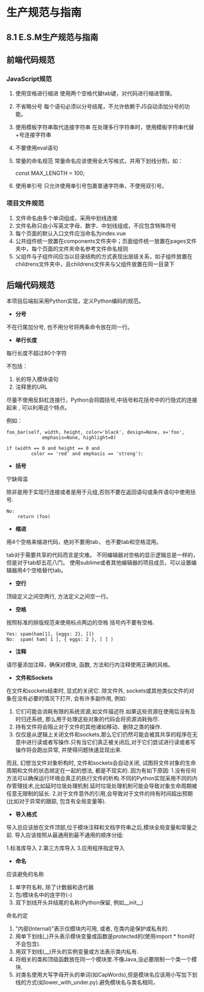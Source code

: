 # 生产规范与指南
## 8.1 E.S.M生产规范与指南
## 前端代码规范
### JavaScript规范

 1. 使用空格进行缩进
使用两个空格代替tab键，对代码进行缩进管理。
 2. 不省略分号
每个语句必须以分号结尾，不允许依赖于JS自动添加分号的功能。
 3. 使用模板字符串取代连接字符串
在处理多行字符串时，使用模板字符串代替+号连接字符串
 4. 不要使用eval语句
 5. 常量的命名规范
常量命名应该使用全大写格式，并用下划线分割，如：

    const MAX_LENGTH = 100;

 6. 使用单引号
只允许使用单引号包裹普通字符串，不使用双引号。

### 项目文件规范
 1. 文件命名由多个单词组成，采用中划线连接
 2. 文件名称只由小写英文字母、数字、中划线组成，不应包含特殊符号
 3. 每个页面的默认入口文件应当命名为index.vue
 4. 公共组件统一放置在components文件夹中；页面组件统一放置在pages文件夹中，每个页面的文件夹命名参考文件命名规则
 5. 父组件与子组件间应当以目录结构的方式表现出层级关系，如子组件放置在childrens文件夹中，且childrens文件夹与父组件放置在同一目录下

## 后端代码规范
本项目后端拟采用Python实现，定义Python编码的规范。

 - **分号**

不在行尾加分号, 也不用分号将两条命令放在同一行。

 - **单行长度**

每行长度不超过80个字符

不包括：

 1. 长的导入模块语句
 2. 注释里的URL

尽量不使用反斜杠连接行，Python会将圆括号,中括号和花括号中的行隐式的连接起来 , 可以利用这个特点。

例如：

    foo_bar(self, width, height, color='black', design=None, x='foo',
                 emphasis=None, highlight=0)
    
    if (width == 0 and height == 0 and
             color == 'red' and emphasis == 'strong'):

 - **括号**

宁缺毋滥

除非是用于实现行连接或者是用于元组,否则不要在返回语句或条件语句中使用括号.

    No:
    	return (foo)

    

 - **缩进**

用4个空格来缩进代码，绝对不要用tab， 也不要tab和空格混用。

tab对于需要共享的代码而言是灾难。
不同编辑器对空格的显示逻辑总是一样的，但是对于tab却五花八门。
使用sublime或者其他编辑器的项目成员，可以设置编辑器用4个空格替代tab。

 - **空行**

顶级定义之间空两行, 方法定义之间空一行。

 - **空格**

按照标准的排版规范来使用标点两边的空格
括号内不要有空格.

    Yes: spam(ham[1], {eggs: 2}, [])
    No:  spam( ham[ 1 ], { eggs: 2 }, [ ] )

 - **注释**

请尽量添加注释，确保对模块, 函数, 方法和行内注释使用正确的风格。

 - **文件和Sockets**

在文件和sockets结束时, 显式的关闭它.
除文件外, sockets或其他类似文件的对象在没有必要的情况下打开, 会有许多副作用, 例如:
 1. 它们可能会消耗有限的系统资源,如文件描述符.如果这些资源在使用后没有及时归还系统, 那么用于处理这些对象的代码会将资源消耗殆尽.
 2. 持有文件将会阻止对于文件的其他诸如移动、删除之类的操作.
 3. 仅仅是从逻辑上关闭文件和sockets,那么它们仍然可能会被其共享的程序在无意中进行读或者写操作.只有当它们真正被关闭后,对于它们尝试进行读或者写操作将会跑出异常, 并使得问题快速显现出来.

而且, 幻想当文件对象析构时, 文件和sockets会自动关闭, 试图将文件对象的生命周期和文件的状态绑定在一起的想法, 都是不现实的. 因为有如下原因:
1.没有任何方法可以确保运行环境会真正的执行文件的析构.不同的Python实现采用不同的内存管理技术,比如延时垃圾处理机制.延时垃圾处理机制可能会导致对象生命周期被任意无限制的延长.
2.对于文件意外的引用,会导致对于文件的持有时间超出预期(比如对于异常的跟踪, 包含有全局变量等).


 - **导入格式**

导入总应该放在文件顶部,位于模块注释和文档字符串之后,模块全局变量和常量之前. 导入应该按照从最通用到最不通用的顺序分组:

1.标准库导入 
2.第三方库导入 
3.应用程序指定导入
 
 - **命名**

应该避免的名称

 1. 单字符名称, 除了计数器和迭代器
 2. 包/模块名中的连字符(-) 
 3. 双下划线开头并结尾的名称(Python保留, 例如__init__)

命名约定

 1. ”内部(Internal)”表示仅模块内可用, 或者, 在类内是保护或私有的.
 2. 用单下划线(_)开头表示模块变量或函数是protected的(使用import * from时不会包含).
 3. 用双下划线(__)开头的实例变量或方法表示类内私有.
 4. 将相关的类和顶级函数放在同一个模块里.不像Java,没必要限制一个类一个模块.
 5. 对类名使用大写字母开头的单词(如CapWords),但是模块名应该用小写加下划线的方式(如lower_with_under.py).避免模块名与类名相同，

